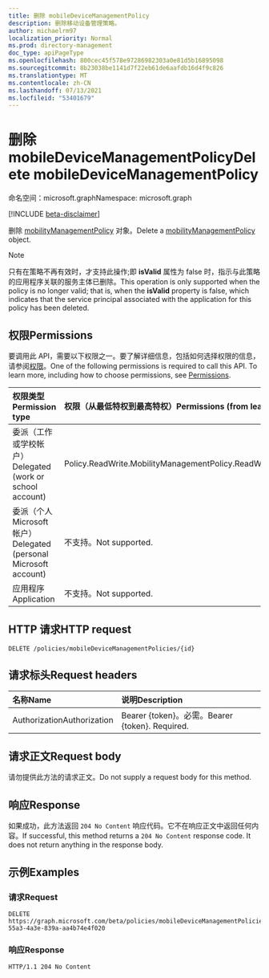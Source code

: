 ```yaml
---
title: 删除 mobileDeviceManagementPolicy
description: 删除移动设备管理策略。
author: michaelrm97
localization_priority: Normal
ms.prod: directory-management
doc_type: apiPageType
ms.openlocfilehash: 800cec45f578e97286982303a0e81d5b16895098
ms.sourcegitcommit: 8b23038be1141d7f22eb61de6aafdb16d4f9c826
ms.translationtype: MT
ms.contentlocale: zh-CN
ms.lasthandoff: 07/13/2021
ms.locfileid: "53401679"
---
```

# <a name="delete-mobiledevicemanagementpolicy"></a><span data-ttu-id="9771c-103">删除 mobileDeviceManagementPolicy</span><span class="sxs-lookup"><span data-stu-id="9771c-103">Delete mobileDeviceManagementPolicy</span></span>

<span data-ttu-id="9771c-104">命名空间：microsoft.graph</span><span class="sxs-lookup"><span data-stu-id="9771c-104">Namespace: microsoft.graph</span></span>

[!INCLUDE [beta-disclaimer](../../includes/beta-disclaimer.md)]

<span data-ttu-id="9771c-105">删除 [mobilityManagementPolicy](../resources/mobilitymanagementpolicy.md) 对象。</span><span class="sxs-lookup"><span data-stu-id="9771c-105">Delete a [mobilityManagementPolicy](../resources/mobilitymanagementpolicy.md) object.</span></span>

> [!NOTE]
> <span data-ttu-id="9771c-106">只有在策略不再有效时，才支持此操作;即 **isValid** 属性为 false 时，指示与此策略的应用程序关联的服务主体已删除。</span><span class="sxs-lookup"><span data-stu-id="9771c-106">This operation is only supported when the policy is no longer valid; that is, when the **isValid** property is false, which indicates that the service principal associated with the application for this policy has been deleted.</span></span>

## <a name="permissions"></a><span data-ttu-id="9771c-107">权限</span><span class="sxs-lookup"><span data-stu-id="9771c-107">Permissions</span></span>

<span data-ttu-id="9771c-p101">要调用此 API，需要以下权限之一。要了解详细信息，包括如何选择权限的信息，请参阅[权限](/graph/permissions-reference)。</span><span class="sxs-lookup"><span data-stu-id="9771c-p101">One of the following permissions is required to call this API. To learn more, including how to choose permissions, see [Permissions](/graph/permissions-reference).</span></span>

|<span data-ttu-id="9771c-110">权限类型</span><span class="sxs-lookup"><span data-stu-id="9771c-110">Permission type</span></span>|<span data-ttu-id="9771c-111">权限（从最低特权到最高特权）</span><span class="sxs-lookup"><span data-stu-id="9771c-111">Permissions (from least to most privileged)</span></span>|
|:---|:---|
|<span data-ttu-id="9771c-112">委派（工作或学校帐户）</span><span class="sxs-lookup"><span data-stu-id="9771c-112">Delegated (work or school account)</span></span>|<span data-ttu-id="9771c-113">Policy.ReadWrite.MobilityManagement</span><span class="sxs-lookup"><span data-stu-id="9771c-113">Policy.ReadWrite.MobilityManagement</span></span>|
|<span data-ttu-id="9771c-114">委派（个人 Microsoft 帐户）</span><span class="sxs-lookup"><span data-stu-id="9771c-114">Delegated (personal Microsoft account)</span></span> | <span data-ttu-id="9771c-115">不支持。</span><span class="sxs-lookup"><span data-stu-id="9771c-115">Not supported.</span></span>|
|<span data-ttu-id="9771c-116">应用程序</span><span class="sxs-lookup"><span data-stu-id="9771c-116">Application</span></span> | <span data-ttu-id="9771c-117">不支持。</span><span class="sxs-lookup"><span data-stu-id="9771c-117">Not supported.</span></span>|

## <a name="http-request"></a><span data-ttu-id="9771c-118">HTTP 请求</span><span class="sxs-lookup"><span data-stu-id="9771c-118">HTTP request</span></span>

<!-- {
  "blockType": "ignored"
}
-->

``` http
DELETE /policies/mobileDeviceManagementPolicies/{id}
```

## <a name="request-headers"></a><span data-ttu-id="9771c-119">请求标头</span><span class="sxs-lookup"><span data-stu-id="9771c-119">Request headers</span></span>

|<span data-ttu-id="9771c-120">名称</span><span class="sxs-lookup"><span data-stu-id="9771c-120">Name</span></span>|<span data-ttu-id="9771c-121">说明</span><span class="sxs-lookup"><span data-stu-id="9771c-121">Description</span></span>|
|:---|:---|
|<span data-ttu-id="9771c-122">Authorization</span><span class="sxs-lookup"><span data-stu-id="9771c-122">Authorization</span></span>|<span data-ttu-id="9771c-p102">Bearer {token}。必需。</span><span class="sxs-lookup"><span data-stu-id="9771c-p102">Bearer {token}. Required.</span></span>|

## <a name="request-body"></a><span data-ttu-id="9771c-125">请求正文</span><span class="sxs-lookup"><span data-stu-id="9771c-125">Request body</span></span>

<span data-ttu-id="9771c-126">请勿提供此方法的请求正文。</span><span class="sxs-lookup"><span data-stu-id="9771c-126">Do not supply a request body for this method.</span></span>

## <a name="response"></a><span data-ttu-id="9771c-127">响应</span><span class="sxs-lookup"><span data-stu-id="9771c-127">Response</span></span>

<span data-ttu-id="9771c-p103">如果成功，此方法返回 `204 No Content` 响应代码。它不在响应正文中返回任何内容。</span><span class="sxs-lookup"><span data-stu-id="9771c-p103">If successful, this method returns a `204 No Content` response code. It does not return anything in the response body.</span></span>

## <a name="examples"></a><span data-ttu-id="9771c-130">示例</span><span class="sxs-lookup"><span data-stu-id="9771c-130">Examples</span></span>

### <a name="request"></a><span data-ttu-id="9771c-131">请求</span><span class="sxs-lookup"><span data-stu-id="9771c-131">Request</span></span>

<!-- {
  "blockType": "request",
  "name": "delete_mobilitymanagementpolicy"
}
-->

``` http
DELETE https://graph.microsoft.com/beta/policies/mobileDeviceManagementPolicies/ab90bacf-55a3-4a3e-839a-aa4b74e4f020
```

### <a name="response"></a><span data-ttu-id="9771c-132">响应</span><span class="sxs-lookup"><span data-stu-id="9771c-132">Response</span></span>

<!-- {
  "blockType": "response",
  "truncated": true
}
-->

``` http
HTTP/1.1 204 No Content
```
